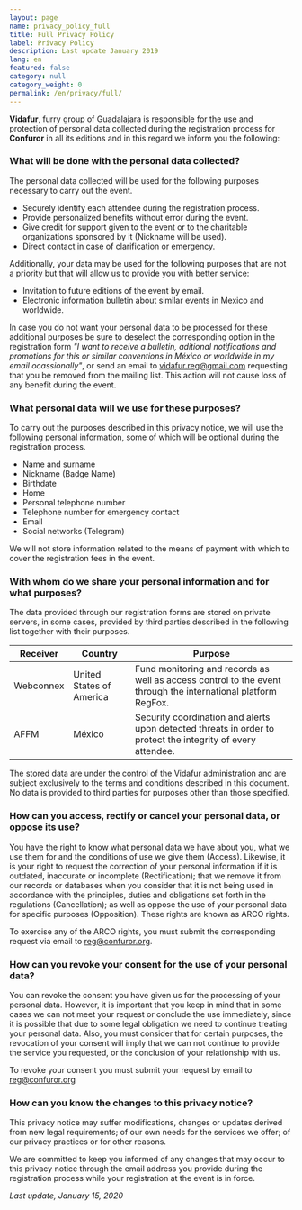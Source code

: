 ```yaml
---
layout: page
name: privacy_policy_full
title: Full Privacy Policy
label: Privacy Policy
description: Last update January 2019
lang: en
featured: false
category: null
category_weight: 0
permalink: /en/privacy/full/
---
```


**Vidafur**, furry group of Guadalajara is responsible for the use and protection of personal data collected during the registration process for **Confuror** in all its editions and in this regard we inform you the following:


### What will be done with the personal data collected?

The personal data collected will be used for the following purposes necessary to carry out the event.

- Securely identify each attendee during the registration process.
- Provide personalized benefits without error during the event.
- Give credit for support given to the event or to the charitable organizations sponsored by it (Nickname will be used).
- Direct contact in case of clarification or emergency.

Additionally, your data may be used for the following purposes that are not a priority but that will allow us to provide you with better service:

- Invitation to future editions of the event by email.
- Electronic information bulletin about similar events in Mexico and worldwide.

In case you do not want your personal data to be processed for these additional purposes be sure to deselect the corresponding option in the registration form *"I want to receive a bulletin, aditional notifications and promotions for this or similar conventions in México or worldwide in my email ocassionally"*, or send an email to [vidafur.reg@gmail.com](mailto:vidafur.reg@gmail.com) requesting that you be removed from the mailing list. This action will not cause loss of any benefit during the event.


### What personal data will we use for these purposes?

To carry out the purposes described in this privacy notice, we will use the following personal information, some of which will be optional during the registration process.

- Name and surname
- Nickname (Badge Name)
- Birthdate
- Home
- Personal telephone number
- Telephone number for emergency contact
- Email
- Social networks (Telegram)

We will not store information related to the means of payment with which to cover the registration fees in the event.


### With whom do we share your personal information and for what purposes?

The data provided through our registration forms are stored on private servers, in some cases, provided by third parties described in the following list together with their purposes.

<table class="table">
  <thead>
    <tr> 
      <th scope="col">Receiver</th>
      <th scope="col">Country</th>
      <th scope="col">Purpose</th>
    </tr>
  </thead>
  <tbody>
    <tr>
      <td>Webconnex</td>
      <td>United States of America</td>
      <td>Fund monitoring and records as well as access control to the event through the international platform RegFox.</td>
    </tr>
    <tr>
      <td>AFFM</td>
      <td>México</td>
      <td>Security coordination and alerts upon detected threats in order to protect the integrity of every attendee.</td>
    </tr>
  </tbody>
</table>

The stored data are under the control of the Vidafur administration and are subject exclusively to the terms and conditions described in this document. No data is provided to third parties for purposes other than those specified.


### How can you access, rectify or cancel your personal data, or oppose its use?

You have the right to know what personal data we have about you, what we use them for and the conditions of use we give them (Access). Likewise, it is your right to request the correction of your personal information if it is outdated, inaccurate or incomplete (Rectification); that we remove it from our records or databases when you consider that it is not being used in accordance with the principles, duties and obligations set forth in the regulations (Cancellation); as well as oppose the use of your personal data for specific purposes (Opposition). These rights are known as ARCO rights.

To exercise any of the ARCO rights, you must submit the corresponding request via email to [reg@confuror.org](mailto:reg@confuror.org).


### How can you revoke your consent for the use of your personal data?

You can revoke the consent you have given us for the processing of your personal data. However, it is important that you keep in mind that in some cases we can not meet your request or conclude the use immediately, since it is possible that due to some legal obligation we need to continue treating your personal data. Also, you must consider that for certain purposes, the revocation of your consent will imply that we can not continue to provide the service you requested, or the conclusion of your relationship with us.

To revoke your consent you must submit your request by email to [reg@confuror.org](mailto:reg@confuror.org)


### How can you know the changes to this privacy notice?

This privacy notice may suffer modifications, changes or updates derived from new legal requirements; of our own needs for the services we offer; of our privacy practices or for other reasons.

We are committed to keep you informed of any changes that may occur to this privacy notice through the email address you provide during the registration process while your registration at the event is in force.

*Last update, January 15, 2020*